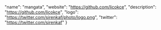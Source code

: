   "name": "mangata",
  "website": "https://github.com/licokce",
  "description": "https://github.com/licokce",
  "logo": "https://twitter.com/sirenkaf/photo/logo.png",
  "twitter": "https://twitter.com/sirenkaf"
}
